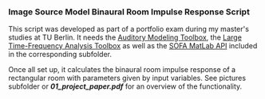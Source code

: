 ### Image Source Model Binaural Room Impulse Response Script

This script was developed as part of a portfolio exam during my master's studies at TU Berlin. It needs the [Auditory Modeling Toolbox](http://amtoolbox.sourceforge.net/), the [Large Time-Frequency Analysis Toolbox](https://ltfat.github.io/) as well as the [SOFA MatLab API](https://www.sofaconventions.org/mediawiki/index.php/SOFA_(Spatially_Oriented_Format_for_Acoustics)) included in the corresponding subfolder.

Once all set up, it calculates the binaural room impulse response of a rectangular room with parameters given by input variables. See pictures subfolder or ***01_project_paper.pdf*** for an overview of the functionality.
